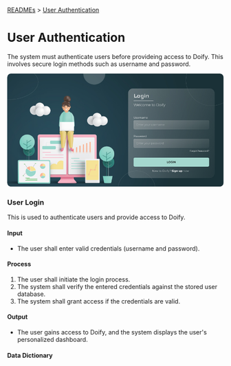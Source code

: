 [READMEs](/READMES) > [User Authentication](userAuth.md) 

# User Authentication
The system must authenticate users before provideing access to Doify. This involves secure login methods such as username and password.

![User Authentication](../Images/01.png)

### User Login
This is used to authenticate users and provide access to Doify.

#### Input
* The user shall enter valid credentials (username and password).

#### Process
1.	The user shall initiate the login process.
2. The system shall verify the entered credentials against the stored user database.
3. The system shall grant access if the credentials are valid.

#### Output 
* The user gains access to Doify, and the system displays the user's personalized dashboard.

#### Data Dictionary

